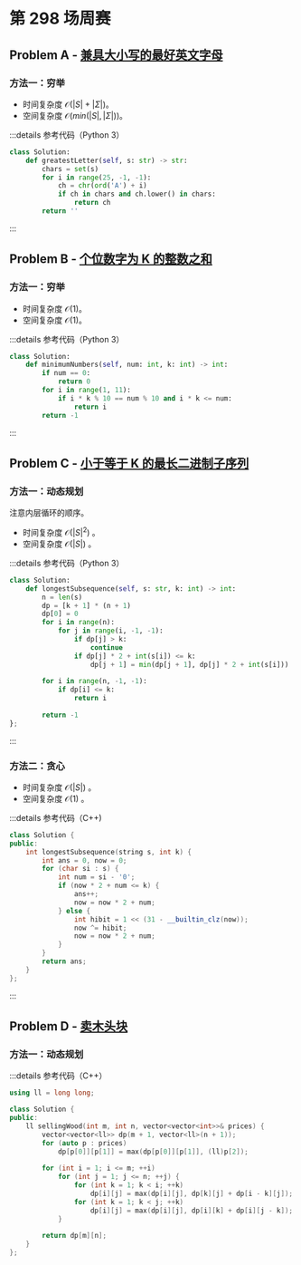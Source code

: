 # 第 298 场周赛

## Problem A - [兼具大小写的最好英文字母](https://leetcode.cn/problems/greatest-english-letter-in-upper-and-lower-case/)

### 方法一：穷举

- 时间复杂度 $\mathcal{O}(|S| + |\Sigma|)$。
- 空间复杂度 $\mathcal{O}(min(|S|, |\Sigma|))$。

:::details 参考代码（Python 3）

```python
class Solution:
    def greatestLetter(self, s: str) -> str:
        chars = set(s)
        for i in range(25, -1, -1):
            ch = chr(ord('A') + i)
            if ch in chars and ch.lower() in chars:
                return ch
        return ''
```

:::

## Problem B - [个位数字为 K 的整数之和](https://leetcode.cn/problems/sum-of-numbers-with-units-digit-k/)

### 方法一：穷举

- 时间复杂度 $\mathcal{O}(1)$。
- 空间复杂度 $\mathcal{O}(1)$。

:::details 参考代码（Python 3）

```python
class Solution:
    def minimumNumbers(self, num: int, k: int) -> int:
        if num == 0:
            return 0
        for i in range(1, 11):
            if i * k % 10 == num % 10 and i * k <= num:
                return i
        return -1
```

:::

## Problem C - [小于等于 K 的最长二进制子序列](https://leetcode.cn/problems/longest-binary-subsequence-less-than-or-equal-to-k/)

### 方法一：动态规划

注意内层循环的顺序。

- 时间复杂度 $\mathcal{O}(|S|^2)$ 。
- 空间复杂度 $\mathcal{O}(|S|)$ 。

:::details 参考代码（Python 3）

```python
class Solution:
    def longestSubsequence(self, s: str, k: int) -> int:
        n = len(s)
        dp = [k + 1] * (n + 1)
        dp[0] = 0
        for i in range(n):
            for j in range(i, -1, -1):
                if dp[j] > k:
                    continue
                if dp[j] * 2 + int(s[i]) <= k:
                    dp[j + 1] = min(dp[j + 1], dp[j] * 2 + int(s[i]))
        
        for i in range(n, -1, -1):
            if dp[i] <= k:
                return i
            
        return -1
};
```

:::

### 方法二：贪心

- 时间复杂度 $\mathcal{O}(|S|)$ 。
- 空间复杂度 $\mathcal{O}(1)$ 。

:::details 参考代码（C++)

```cpp
class Solution {
public:
    int longestSubsequence(string s, int k) {
        int ans = 0, now = 0;
        for (char si : s) {
            int num = si - '0';
            if (now * 2 + num <= k) {
                ans++;
                now = now * 2 + num;
            } else {
                int hibit = 1 << (31 - __builtin_clz(now));
                now ^= hibit;
                now = now * 2 + num;
            }
        }
        return ans;
    }
};
```

:::

## Problem D - [卖木头块](https://leetcode.cn/problems/selling-pieces-of-wood/)

### 方法一：动态规划

:::details 参考代码（C++）

```cpp
using ll = long long;

class Solution {
public:
    ll sellingWood(int m, int n, vector<vector<int>>& prices) {
        vector<vector<ll>> dp(m + 1, vector<ll>(n + 1));
        for (auto p : prices)
            dp[p[0]][p[1]] = max(dp[p[0]][p[1]], (ll)p[2]);
        
        for (int i = 1; i <= m; ++i)
            for (int j = 1; j <= n; ++j) {
                for (int k = 1; k < i; ++k)
                    dp[i][j] = max(dp[i][j], dp[k][j] + dp[i - k][j]);
                for (int k = 1; k < j; ++k)
                    dp[i][j] = max(dp[i][j], dp[i][k] + dp[i][j - k]);
            }
        
        return dp[m][n];
    }
};
```
